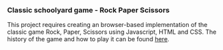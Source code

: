 ### Classic schoolyard game - Rock Paper Scissors

This project requires creating an browser-based implementation of the classic game Rock, Paper, Scissors using Javascript, HTML and CSS. The history of the game and how to play it can be found [here](https://en.wikipedia.org/wiki/Rock_paper_scissors).
